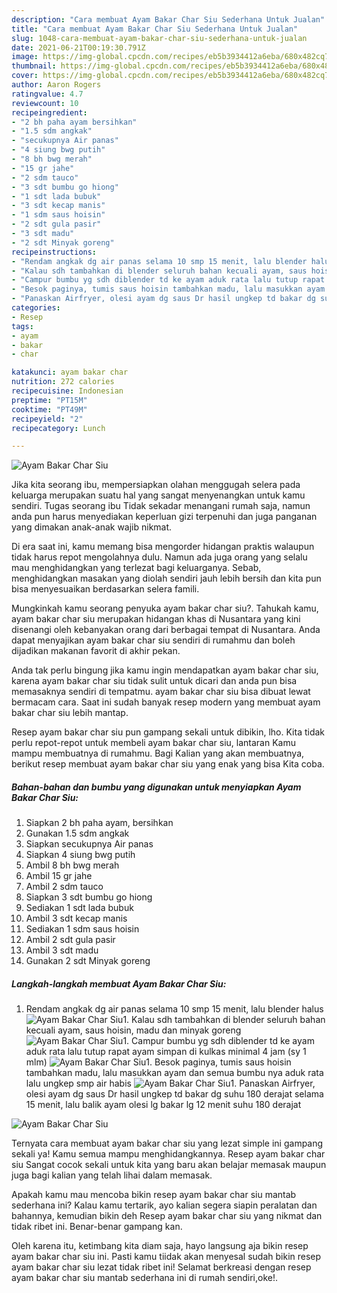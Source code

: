 ```yaml
---
description: "Cara membuat Ayam Bakar Char Siu Sederhana Untuk Jualan"
title: "Cara membuat Ayam Bakar Char Siu Sederhana Untuk Jualan"
slug: 1048-cara-membuat-ayam-bakar-char-siu-sederhana-untuk-jualan
date: 2021-06-21T00:19:30.791Z
image: https://img-global.cpcdn.com/recipes/eb5b3934412a6eba/680x482cq70/ayam-bakar-char-siu-foto-resep-utama.jpg
thumbnail: https://img-global.cpcdn.com/recipes/eb5b3934412a6eba/680x482cq70/ayam-bakar-char-siu-foto-resep-utama.jpg
cover: https://img-global.cpcdn.com/recipes/eb5b3934412a6eba/680x482cq70/ayam-bakar-char-siu-foto-resep-utama.jpg
author: Aaron Rogers
ratingvalue: 4.7
reviewcount: 10
recipeingredient:
- "2 bh paha ayam bersihkan"
- "1.5 sdm angkak"
- "secukupnya Air panas"
- "4 siung bwg putih"
- "8 bh bwg merah"
- "15 gr jahe"
- "2 sdm tauco"
- "3 sdt bumbu go hiong"
- "1 sdt lada bubuk"
- "3 sdt kecap manis"
- "1 sdm saus hoisin"
- "2 sdt gula pasir"
- "3 sdt madu"
- "2 sdt Minyak goreng"
recipeinstructions:
- "Rendam angkak dg air panas selama 10 smp 15 menit, lalu blender halus"
- "Kalau sdh tambahkan di blender seluruh bahan kecuali ayam, saus hoisin, madu dan minyak goreng"
- "Campur bumbu yg sdh diblender td ke ayam aduk rata lalu tutup rapat ayam simpan di kulkas minimal 4 jam (sy 1 mlm)"
- "Besok paginya, tumis saus hoisin tambahkan madu, lalu masukkan ayam dan semua bumbu nya aduk rata lalu ungkep smp air habis"
- "Panaskan Airfryer, olesi ayam dg saus Dr hasil ungkep td bakar dg suhu 180 derajat selama 15 menit, lalu balik ayam olesi lg bakar lg 12 menit suhu 180 derajat"
categories:
- Resep
tags:
- ayam
- bakar
- char

katakunci: ayam bakar char 
nutrition: 272 calories
recipecuisine: Indonesian
preptime: "PT15M"
cooktime: "PT49M"
recipeyield: "2"
recipecategory: Lunch

---
```



![Ayam Bakar Char Siu](https://img-global.cpcdn.com/recipes/eb5b3934412a6eba/680x482cq70/ayam-bakar-char-siu-foto-resep-utama.jpg)

Jika kita seorang ibu, mempersiapkan olahan menggugah selera pada keluarga merupakan suatu hal yang sangat menyenangkan untuk kamu sendiri. Tugas seorang ibu Tidak sekadar menangani rumah saja, namun anda pun harus menyediakan keperluan gizi terpenuhi dan juga panganan yang dimakan anak-anak wajib nikmat.

Di era  saat ini, kamu memang bisa mengorder hidangan praktis walaupun tidak harus repot mengolahnya dulu. Namun ada juga orang yang selalu mau menghidangkan yang terlezat bagi keluarganya. Sebab, menghidangkan masakan yang diolah sendiri jauh lebih bersih dan kita pun bisa menyesuaikan berdasarkan selera famili. 



Mungkinkah kamu seorang penyuka ayam bakar char siu?. Tahukah kamu, ayam bakar char siu merupakan hidangan khas di Nusantara yang kini disenangi oleh kebanyakan orang dari berbagai tempat di Nusantara. Anda dapat menyajikan ayam bakar char siu sendiri di rumahmu dan boleh dijadikan makanan favorit di akhir pekan.

Anda tak perlu bingung jika kamu ingin mendapatkan ayam bakar char siu, karena ayam bakar char siu tidak sulit untuk dicari dan anda pun bisa memasaknya sendiri di tempatmu. ayam bakar char siu bisa dibuat lewat bermacam cara. Saat ini sudah banyak resep modern yang membuat ayam bakar char siu lebih mantap.

Resep ayam bakar char siu pun gampang sekali untuk dibikin, lho. Kita tidak perlu repot-repot untuk membeli ayam bakar char siu, lantaran Kamu mampu membuatnya di rumahmu. Bagi Kalian yang akan membuatnya, berikut resep membuat ayam bakar char siu yang enak yang bisa Kita coba.

<!--inarticleads1-->

##### Bahan-bahan dan bumbu yang digunakan untuk menyiapkan Ayam Bakar Char Siu:

1. Siapkan 2 bh paha ayam, bersihkan
1. Gunakan 1.5 sdm angkak
1. Siapkan secukupnya Air panas
1. Siapkan 4 siung bwg putih
1. Ambil 8 bh bwg merah
1. Ambil 15 gr jahe
1. Ambil 2 sdm tauco
1. Siapkan 3 sdt bumbu go hiong
1. Sediakan 1 sdt lada bubuk
1. Ambil 3 sdt kecap manis
1. Sediakan 1 sdm saus hoisin
1. Ambil 2 sdt gula pasir
1. Ambil 3 sdt madu
1. Gunakan 2 sdt Minyak goreng




<!--inarticleads2-->

##### Langkah-langkah membuat Ayam Bakar Char Siu:

1. Rendam angkak dg air panas selama 10 smp 15 menit, lalu blender halus
<img src="//assets-global.cpcdn.com/assets/icons/button_play-2c75c40dde080a61004c1f40b05d8f140eaff45d7e9e6481dc71c63d2e7c4909.png" alt="Ayam Bakar Char Siu">1. Kalau sdh tambahkan di blender seluruh bahan kecuali ayam, saus hoisin, madu dan minyak goreng
<img src="//assets-global.cpcdn.com/assets/icons/button_play-2c75c40dde080a61004c1f40b05d8f140eaff45d7e9e6481dc71c63d2e7c4909.png" alt="Ayam Bakar Char Siu">1. Campur bumbu yg sdh diblender td ke ayam aduk rata lalu tutup rapat ayam simpan di kulkas minimal 4 jam (sy 1 mlm)
<img src="//assets-global.cpcdn.com/assets/icons/button_play-2c75c40dde080a61004c1f40b05d8f140eaff45d7e9e6481dc71c63d2e7c4909.png" alt="Ayam Bakar Char Siu">1. Besok paginya, tumis saus hoisin tambahkan madu, lalu masukkan ayam dan semua bumbu nya aduk rata lalu ungkep smp air habis
<img src="//assets-global.cpcdn.com/assets/icons/button_play-2c75c40dde080a61004c1f40b05d8f140eaff45d7e9e6481dc71c63d2e7c4909.png" alt="Ayam Bakar Char Siu">1. Panaskan Airfryer, olesi ayam dg saus Dr hasil ungkep td bakar dg suhu 180 derajat selama 15 menit, lalu balik ayam olesi lg bakar lg 12 menit suhu 180 derajat
<img src="//assets-global.cpcdn.com/assets/icons/button_play-2c75c40dde080a61004c1f40b05d8f140eaff45d7e9e6481dc71c63d2e7c4909.png" alt="Ayam Bakar Char Siu">



Ternyata cara membuat ayam bakar char siu yang lezat simple ini gampang sekali ya! Kamu semua mampu menghidangkannya. Resep ayam bakar char siu Sangat cocok sekali untuk kita yang baru akan belajar memasak maupun juga bagi kalian yang telah lihai dalam memasak.

Apakah kamu mau mencoba bikin resep ayam bakar char siu mantab sederhana ini? Kalau kamu tertarik, ayo kalian segera siapin peralatan dan bahannya, kemudian bikin deh Resep ayam bakar char siu yang nikmat dan tidak ribet ini. Benar-benar gampang kan. 

Oleh karena itu, ketimbang kita diam saja, hayo langsung aja bikin resep ayam bakar char siu ini. Pasti kamu tiidak akan menyesal sudah bikin resep ayam bakar char siu lezat tidak ribet ini! Selamat berkreasi dengan resep ayam bakar char siu mantab sederhana ini di rumah sendiri,oke!.

